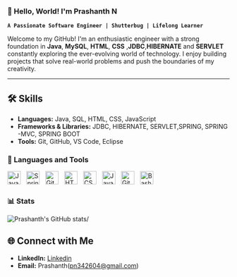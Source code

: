 ### 👋 Hello, World! I'm Prashanth N 
**`A Passionate Software Engineer | Shutterbug | Lifelong Learner`**  

Welcome to my GitHub! I'm an enthusiastic engineer with a strong foundation in  **Java**, **MySQL**, **HTML**, **CSS** ,**JDBC**,**HIBERNATE** and **SERVLET**   constantly exploring the ever-evolving world of technology. I enjoy building projects that solve real-world problems and push the boundaries of my creativity.  


---  
## 🛠️ Skills

- **Languages:** Java, SQL, HTML, CSS, JavaScript
- **Frameworks & Libraries:** JDBC, HIBERNATE, SERVLET,SPRING, SPRING -MVC, SPRING BOOT 
- **Tools:** Git, GitHub, VS Code, Eclipse 
  
### 🧰 Languages and Tools

<img align="left" alt="Java" width="30px" style="padding-right:10px;" src="https://cdn.jsdelivr.net/gh/devicons/devicon/icons/java/java-original.svg"/>
<img align="left" alt="Spring" width="30px" style="padding-right:10px;" src="https://cdn.jsdelivr.net/gh/devicons/devicon/icons/spring/spring-original.svg" />
<img align="left" alt="Git" width="30px" style="padding-right:10px;" src="https://cdn.jsdelivr.net/gh/devicons/devicon/icons/git/git-original.svg" />
<img align="left" alt="HTML" width="30px" style="padding-right:10px;" src="https://cdn.jsdelivr.net/gh/devicons/devicon/icons/html5/html5-plain.svg" />
<img align="left" alt="CSS" width="30px" style="padding-right:10px;" src="https://cdn.jsdelivr.net/gh/devicons/devicon/icons/css3/css3-plain.svg" />
<img align="left" alt="JavaScript" width="30px" style="padding-right:10px;" src="https://cdn.jsdelivr.net/gh/devicons/devicon/icons/javascript/javascript-plain.svg" />
<img align="left" alt="GitHub" width="30px" style="padding-right:10px;" src="https://cdn.jsdelivr.net/gh/devicons/devicon/icons/github/github-original.svg" />
<img align="left" alt="Bash" width="30px" style="padding-right:10px;" src="https://cdn.jsdelivr.net/gh/devicons/devicon/icons/bash/bash-original.svg" />

<br />


#

### 📊 Stats

![Prashanth's GitHub stats](https://github-readme-stats.vercel.app/api?username=Prashanthn7&show_icons=true&theme=gruvbox)/

<!-- ![GitHub Streak](https://streak-stats.demolab.com?user=ForrestKnight&theme=gruvbox&border_radius=4.5) -->
## 🌐 Connect with Me

- **LinkedIn:** [Linkedin](https://www.linkedin.com/in/prashanth-n-8384532a0/)
- **Email:** Prashanth(pn342604@gmail.com)


